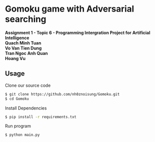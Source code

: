 Gomoku game with Adversarial searching
=======


**Assignment 1 - Topic 6 - Programming Intergration Project for Artificial Intelligence**  
**Quach Minh Tuan**    
**Vo Van Tien Dung**    
**Tran Ngoc Anh Quan**     
**Hoang Vu**    

## Usage
Clone our source code
```bash
$ git clone https://github.com/nh0znoisung/Gomoku.git
$ cd Gomoku
```

Install Dependencies

```bash
$ pip install -r requirements.txt
```

Run program

```bash
$ python main.py
```
